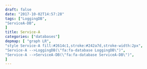 ```yaml
---
draft: false
date: "2017-10-02T14:57:28"
tags: ["LoggingDB",
"ServiceA-DB",
]
title: Service-A
categories: ["databases"]
depmap: [ "graph LR",
"style Service-A fill:#2614c1,stroke:#242a7d,stroke-width:2px",
"Service-A -->LoggingDB(\"fa:fa-database LoggingDB\")",
"Service-A -->ServiceA-DB(\"fa:fa-database ServiceA-DB\")",
]
---
```

			